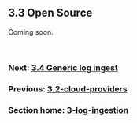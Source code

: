 ## 3.3 Open Source

Coming soon.

<br/>

### Next: [3.4 Generic log ingest](3.4-generic-log-ingest-dynatrace-api.md)

### Previous: [3.2-cloud-providers](3.2-cloud-providers.md)

### Section home: [3-log-ingestion](3-log-ingestion.md)